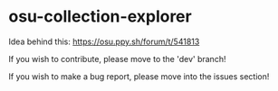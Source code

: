 # osu-collection-explorer

Idea behind this:
https://osu.ppy.sh/forum/t/541813

If you wish to contribute, please move to the 'dev' branch!

If you wish to make a bug report, please move into the issues section!

<!--TODO: THIS-->
